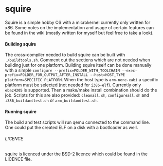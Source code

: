 # squire

Squire is a simple hobby OS with a microkernel currently only written for x86. Some notes on the implementation and usage of certain features can be found in the wiki (mostly written for  myself but feel free to take a look).

#### Building squire
The cross-compiler needed to build squire can be built with `./buildtools.sh`. Comment out the sections which are not needed when building just for one platform. Building squire itself can be done manually with a simple `configure --prefix=FOLDER_WITH_TOOLCHAIN --exec-prefix=FOLDER_FOR_OUTPUT_AFTER_INSTALL --host=HOST_TYPE platform=SPECIFIC_PLATFORM`. When the host type is `arm-none-eabi` a specific platform must be selected (not needed for `i386-elf`). Currently only `ebaz4205` is supported. Then a make/make install combination should do the job. Scripts for this are also provided: `cleanall.sh`, `configureall.sh` and `i386_buildandtest.sh` or `arm_buildandtest.sh`.

#### Running squire
The build and test scripts will run qemu connected to the command line. One could put the created ELF on a disk with a bootloader as well.

###### LICENCE
squire is licenced under the BSD-2 licence which could be found in the LICENCE file.
